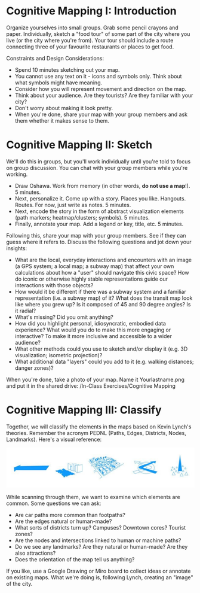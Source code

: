 # Cognitive Mapping I: Introduction

Organize yourselves into small groups. Grab some pencil crayons and paper. Individually, sketch a "food tour" of some part of the city where you live (or the city where you're from). Your tour should include a route connecting three of your favourite restaurants or places to get food. 

Constraints and Design Considerations:
- Spend 10 minutes sketching out your map.
- You cannot use any text on it - icons and symbols only. Think about what symbols might have meaning.
- Consider how you will represent movement and direction on the map.
- Think about your audience. Are they tourists? Are they familiar with your city?
- Don't worry about making it look pretty.
- When you're done, share your map with your group members and ask them whether it makes sense to them.

# Cognitive Mapping II: Sketch

We'll do this in groups, but you'll work individually until you're told to focus on group discussion. You can chat with your group members while you're working.
- Draw Oshawa. Work from memory (in other words, **do not use a map**!). 5 minutes.
- Next, personalize it. Come up with a story. Places you like. Hangouts. Routes. For now, just write as notes. 5 minutes.
- Next, encode the story in the form of abstract visualization elements (path markers; heatmap/clusters; symbols). 5 minutes.
- Finally, annotate your map. Add a legend or key, title, etc. 5 minutes.

Following this, share your map with your group members. See if they can guess where it refers to. Discuss the following questions and jot down your insights:
- What are the local, everyday interactions and encounters with an image (a GPS system; a local map; a subway map) that affect your own calculations about how a "user" should navigate this civic space? How do iconic or otherwise highly stable representations guide our interactions with those objects?
- How would it be different if there was a subway system and a familiar representation (i.e. a subway map) of it? What does the transit map look like where you grew up? Is it composed of 45 and 90 degree angles? Is it radial?
- What's missing? Did you omit anything?
- How did you highlight personal, idiosyncratic, embodied data experience?
What would you do to make this more engaging or interactive? To make it more inclusive and accessible to a wider audience?
- What other methods could you use to sketch and/or display it (e.g. 3D visualization; isometric projection)?
- What additional data "layers" could you add to it (e.g. walking distances; danger zones)?

When you're done, take a photo of your map. Name it Yourlastname.png and put it in the shared drive: /In-Class Exercises/Cognitive Mapping

# Cognitive Mapping III: Classify

Together, we will classify the elements in the maps based on Kevin Lynch's theories. Remember the acronym PEDNL (Paths, Edges, Districts, Nodes, Landmarks). Here's a visual reference: 

![PEDNL](Images/pednl.png?raw=true)

While scanning through them, we want to examine which elements are common. Some questions we can ask:
- Are car paths more common than footpaths?
- Are the edges natural or human-made?
- What sorts of districts turn up? Campuses? Downtown cores? Tourist zones?
- Are the nodes and intersections linked to human or machine paths?
- Do we see any landmarks? Are they natural or human-made? Are they also attractions?
- Does the orientation of the map tell us anything?

If you like, use a Google Drawing or Miro board to collect ideas or annotate on existing maps. What we're doing is, following Lynch, creating an "image" of the city.
